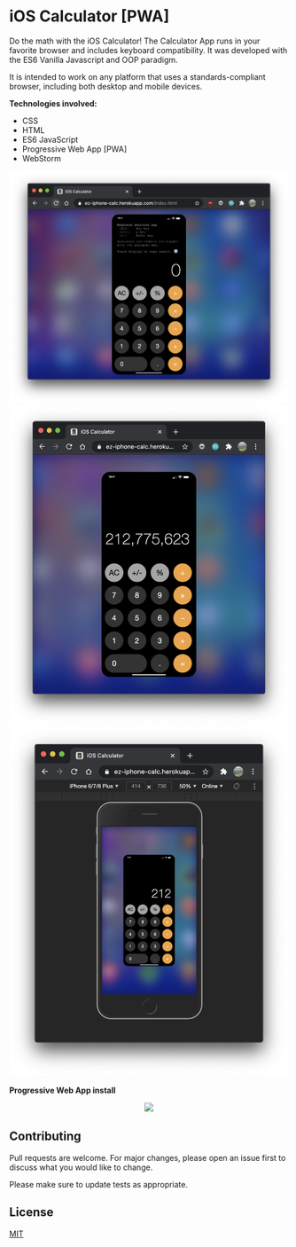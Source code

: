 # iOS Calculator [PWA]
Do the math with the iOS Calculator! The Calculator App runs in your favorite browser and includes keyboard compatibility. It was developed with the ES6 Vanilla Javascript and OOP paradigm.

It is intended to work on any platform that uses a standards-compliant browser, including both desktop and mobile devices.

**Technologies involved:**
- CSS
- HTML
- ES6 JavaScript
- Progressive Web App [PWA]
- WebStorm

![Calc instructions](img/calc_instructions.png)
![Calc digits](img/calc_digits.png)
![Calc iphone](img/calc_iphone.png)

**Progressive Web App install**
<p align="center">
  <img src="img/ios_calc.gif">
</p>

## Contributing
Pull requests are welcome. For major changes, please open an issue first to discuss what you would like to change.

Please make sure to update tests as appropriate.

## License
[MIT](LICENSE)